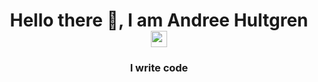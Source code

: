<h1 id="title" align="center">Hello there 👋, I am Andree Hultgren 
<a href="https://www.linkedin.com/in/andree-hultgren-7b7045128/"><img height="26px" src="https://upload.wikimedia.org/wikipedia/commons/thumb/c/ca/LinkedIn_logo_initials.png/768px-LinkedIn_logo_initials.png"></img></a></h1>
<h3 id="description" align="center">I write code</h3>
